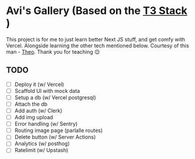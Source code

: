 # Avi's Gallery (Based on the [T3 Stack](https://create.t3.gg/en/introduction) )
This project is for me to just learn better Next JS stuff, and get comfy with Vercel.
Alongside learning the other tech mentioned below.
Courtesy of this man - [Theo](https://www.youtube.com/@t3dotgg). Thank you for teaching 😌
## TODO

- [ ] Deploy it (w/ Vercel)
- [ ] Scaffold UI with mock data
- [ ] Setup a db (w/ Vercel postgresql)
- [ ] Attach the db
- [ ] Add auth (w/ Clerk)
- [ ] Add img upload
- [ ] Error handling (w/ Sentry)
- [ ] Routing image page (parlalle routes)
- [ ] Delete button (w/ Server Actions)
- [ ] Analytics (w/ posthog)
- [ ] Ratelimit (w/ Upstash)
